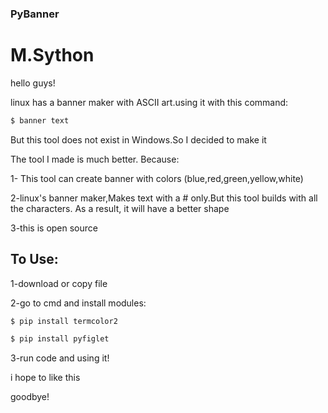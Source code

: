 ### PyBanner

# M.Sython

hello guys!

linux has a banner maker with ASCII art.using it with this command:

```bash
$ banner text
```

But this tool does not exist in Windows.So I decided to make it

The tool I made is much better. Because:

1- This tool can create banner with colors (blue,red,green,yellow,white)

2-linux's banner maker,Makes text with a # only.But this tool builds with all the characters. As a result, it will have a better shape

3-this is open source

To Use:
----------

1-download or copy file

2-go to cmd and install modules:

```bash
$ pip install termcolor2
```

```bash
$ pip install pyfiglet
```

3-run code and using it!

i hope to like this

goodbye!
